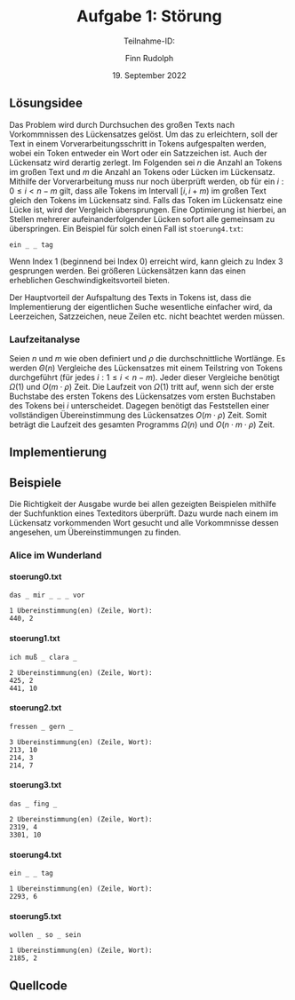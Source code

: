 <h1 style="text-align: center;">Aufgabe 1: Störung</h1>

<p style="text-align: center;">Teilnahme-ID: </p>

<p style="text-align: center;">Finn Rudolph</p>

<p style="text-align: center;">19. September 2022</p>

## Lösungsidee

Das Problem wird durch Durchsuchen des großen Texts nach Vorkommnissen des Lückensatzes gelöst. Um das zu erleichtern, soll der Text in einem Vorverarbeitungsschritt in Tokens aufgespalten werden, wobei ein Token entweder ein Wort oder ein Satzzeichen ist. Auch der Lückensatz wird derartig zerlegt. Im Folgenden sei $n$ die Anzahl an Tokens im großen Text und $m$ die Anzahl an Tokens oder Lücken im Lückensatz. Mithilfe der Vorverarbeitung muss nur noch überprüft werden, ob für ein $i : 0 \le i < n - m$ gilt, dass alle Tokens im Intervall $[i, i + m)$ im großen Text gleich den Tokens im Lückensatz sind. Falls das Token im Lückensatz eine Lücke ist, wird der Vergleich übersprungen. Eine Optimierung ist hierbei, an Stellen mehrerer aufeinanderfolgender Lücken sofort alle gemeinsam zu überspringen. Ein Beispiel für solch einen Fall ist `stoerung4.txt`:

```
ein _ _ tag
```

Wenn Index $1$ (beginnend bei Index $0$) erreicht wird, kann gleich zu Index $3$ gesprungen werden. Bei größeren Lückensätzen kann das einen erheblichen Geschwindigkeitsvorteil bieten.

Der Hauptvorteil der Aufspaltung des Texts in Tokens ist, dass die Implementierung der eigentlichen Suche wesentliche einfacher wird, da Leerzeichen, Satzzeichen, neue Zeilen etc. nicht beachtet werden müssen.

### Laufzeitanalyse

Seien $n$ und $m$ wie oben definiert und $\rho$ die durchschnittliche Wortlänge. Es werden $\Theta(n)$ Vergleiche des Lückensatzes mit einem Teilstring von Tokens durchgeführt (für jedes $i : 1 \le i < n - m)$. Jeder dieser Vergleiche benötigt $\Omega(1)$ und $O(m \cdot \rho)$ Zeit. Die Laufzeit von $\Omega(1)$ tritt auf, wenn sich der erste Buchstabe des ersten Tokens des Lückensatzes vom ersten Buchstaben des Tokens bei $i$ unterscheidet. Dagegen benötigt das Feststellen einer vollständigen Übereinstimmung des Lückensatzes $O(m \cdot \rho)$ Zeit. Somit beträgt die Laufzeit des gesamten Programms $\Omega(n)$ und $O(n \cdot m \cdot \rho)$ Zeit.

## Implementierung

## Beispiele

Die Richtigkeit der Ausgabe wurde bei allen gezeigten Beispielen mithilfe der Suchfunktion eines Texteditors überprüft. Dazu wurde nach einem im Lückensatz vorkommenden Wort gesucht und alle Vorkommnisse dessen angesehen, um Übereinstimmungen zu finden.

### Alice im Wunderland

#### stoerung0.txt

```
das _ mir _ _ _ vor
```

```
1 Übereinstimmung(en) (Zeile, Wort):
440, 2
```

#### stoerung1.txt

```
ich muß _ clara _
```

```
2 Übereinstimmung(en) (Zeile, Wort):
425, 2
441, 10
```

#### stoerung2.txt

```
fressen _ gern _
```

```
3 Übereinstimmung(en) (Zeile, Wort):
213, 10
214, 3
214, 7
```

#### stoerung3.txt

```
das _ fing _
```

```
2 Übereinstimmung(en) (Zeile, Wort):
2319, 4
3301, 10
```

#### stoerung4.txt

```
ein _ _ tag
```

```
1 Übereinstimmung(en) (Zeile, Wort):
2293, 6
```

#### stoerung5.txt

```
wollen _ so _ sein
```

```
1 Übereinstimmung(en) (Zeile, Wort):
2185, 2
```

## Quellcode

